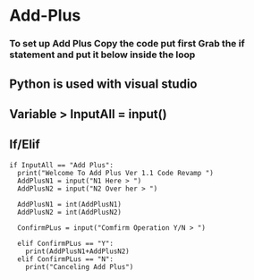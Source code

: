 # Add-Plus

### To set up Add Plus Copy the code put first Grab the if statement and put it below inside the loop
## Python is used with visual studio

## Variable >    InputAll = input()

## If/Elif
    if InputAll == "Add Plus":
      print("Welcome To Add Plus Ver 1.1 Code Revamp ")
      AddPlusN1 = input("N1 Here > ")
      AddPlusN2 = input("N2 Over her > ")

      AddPlusN1 = int(AddPlusN1)
      AddPlusN2 = int(AddPlusN2)

      ConfirmPLus = input("Comfirm Operation Y/N > ")

      elif ConfirmPLus == "Y":
        print(AddPlusN1+AddPlusN2)
      elif ConfirmPLus == "N":
        print("Canceling Add Plus")
